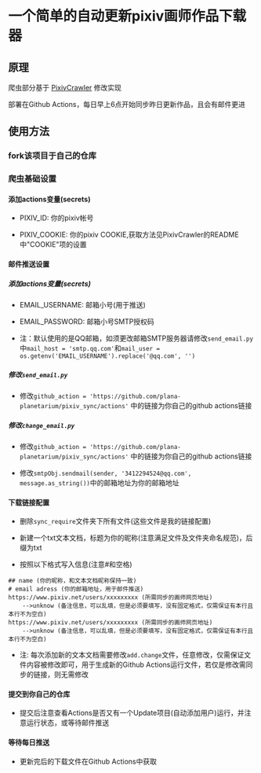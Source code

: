# 一个简单的自动更新pixiv画师作品下载器

## 原理

爬虫部分基于 [PixivCrawler](https://github.com/CWHer/PixivCrawler.git) 修改实现

部署在Github Actions，每日早上6点开始同步昨日更新作品，且会有邮件更进

## 使用方法

### fork该项目于自己的仓库

### 爬虫基础设置

#### 添加actions变量(secrets)

- PIXIV_ID: 你的pixiv帐号

- PIXIV_COOKIE: 你的pixiv COOKIE,获取方法见PixivCrawler的README中"COOKIE"项的设置

#### 邮件推送设置

##### 添加actions变量(secrets)

- EMAIL_USERNAME: 邮箱小号(用于推送)

- EMAIL_PASSWORD: 邮箱小号SMTP授权码

- 注：默认使用的是QQ邮箱，如须更改邮箱SMTP服务器请修改`send_email.py`中`mail_host = 'smtp.qq.com'`和`mail_user = os.getenv('EMAIL_USERNAME').replace('@qq.com', '')`

##### 修改`send_email.py`

- 修改`github_action = 'https://github.com/plana-planetarium/pixiv_sync/actions'` 中的链接为你自己的github actions链接

##### 修改`change_email.py`

- 修改`github_action = 'https://github.com/plana-planetarium/pixiv_sync/actions'` 中的链接为你自己的github actions链接

- 修改`smtpObj.sendmail(sender, '3412294524@qq.com', message.as_string())`中的邮箱地址为你的邮箱地址

#### 下载链接配置

- 删除`sync_require`文件夹下所有文件(这些文件是我的链接配置)

- 新建一个txt文本文档，标题为你的昵称(注意满足文件及文件夹命名规范)，后缀为txt

- 按照以下格式写入信息(注意#和空格)


```
## name (你的昵称，和文本文档昵称保持一致)
# email adress (你的邮箱地址，用于邮件推送)
https://www.pixiv.net/users/xxxxxxxxx (所需同步的画师网页地址)
    -->unknow (备注信息，可以乱填，但是必须要填写，没有固定格式，仅需保证有本行且本行不为空白)
https://www.pixiv.net/users/xxxxxxxxx (所需同步的画师网页地址)
    -->unknow (备注信息，可以乱填，但是必须要填写，没有固定格式，仅需保证有本行且本行不为空白)
```

- 注: 每次添加新的文本文档需要修改`add.change`文件，任意修改，仅需保证文件内容被修改即可，用于生成新的Github Actions运行文件，若仅是修改需同步的链接，则无需修改

#### 提交到你自己的仓库

- 提交后注意查看Actions是否又有一个Update项目(自动添加用户)运行，并注意运行状态，或等待邮件推送

#### 等待每日推送

- 更新完后的下载文件在Github Actions中获取
